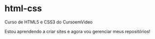 # html-css
 Curso de HTML5 e CSS3 do CursoemVideo

Estou aprendendo a criar sites e agora vou gerenciar meus repositórios!     